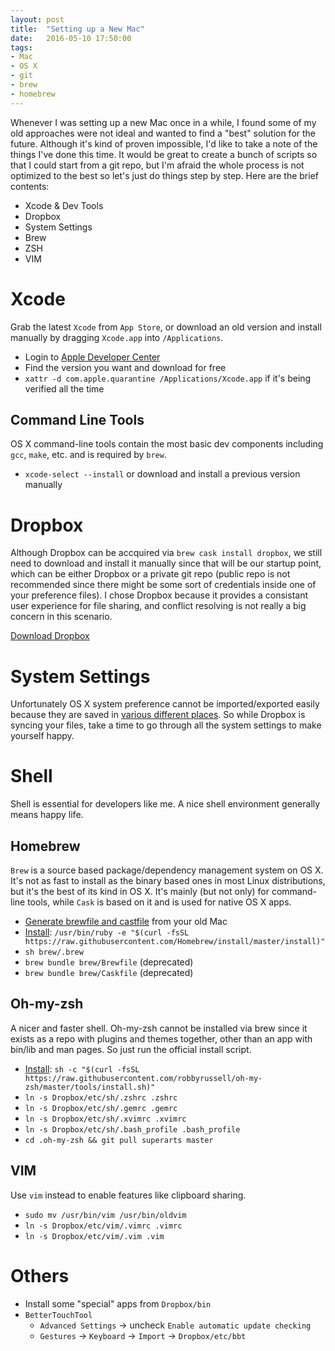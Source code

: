 ```yaml
---
layout: post
title:  "Setting up a New Mac"
date:   2016-05-10 17:50:00
tags:
- Mac
- OS X
- git
- brew
- homebrew
---
```


Whenever I was setting up a new Mac once in a while, I found some of my old approaches were not ideal and wanted to find a "best" solution for the future. Although it's kind of proven impossible, I'd like to take a note of the things I've done this time. It would be great to create a bunch of scripts so that I could start from a git repo, but I'm afraid the whole process is not optimized to the best so let's just do things step by step. Here are the brief contents:

- Xcode & Dev Tools
- Dropbox
- System Settings
- Brew
- ZSH
- VIM

# Xcode

Grab the latest `Xcode` from `App Store`, or download an old version and install manually by dragging `Xcode.app` into `/Applications`.

- Login to [Apple Developer Center](https://developer.apple.com/downloads/)
- Find the version you want and download for free
- `xattr -d com.apple.quarantine /Applications/Xcode.app` if it's being verified all the time

## Command Line Tools

OS X command-line tools contain the most basic dev components including `gcc`, `make`, etc. and is required by `brew`. 

- `xcode-select --install` or download and install a previous version manually

# Dropbox

Although Dropbox can be accquired via `brew cask install dropbox`, we still need to download and install it manually since that will be our startup point, which can be either Dropbox or a private git repo (public repo is not recommended since there might be some sort of credentials inside one of your preference files). I chose Dropbox because it provides a consistant user experience for file sharing, and conflict resolving is not really a big concern in this scenario.

[Download Dropbox](https://www.dropbox.com/downloading?os=mac)

# System Settings

Unfortunately OS X system preference cannot be imported/exported easily because they are saved in [various different places](http://apple.stackexchange.com/questions/118482/is-there-any-way-to-save-mac-os-x-preferences-into-a-shell-file). So while Dropbox is syncing your files, take a time to go through all the system settings to make yourself happy.

# Shell

Shell is essential for developers like me. A nice shell environment generally means happy life.

## Homebrew

`Brew` is a source based package/dependency management system on OS X. It's not as fast to install as the binary based ones in most Linux distributions, but it's the best of its kind in OS X. It's mainly (but not only) for command-line tools, while `Cask` is based on it and is used for native OS X apps.

- [Generate brewfile and castfile](https://github.com/seethroughtrees/homebrew-dotfile-generator) from your old Mac
- [Install](http://brew.sh/): `/usr/bin/ruby -e "$(curl -fsSL https://raw.githubusercontent.com/Homebrew/install/master/install)"`
- `sh brew/.brew`
- `brew bundle brew/Brewfile` (deprecated)
- `brew bundle brew/Caskfile` (deprecated)

## Oh-my-zsh

A nicer and faster shell. Oh-my-zsh cannot be installed via brew since it exists as a repo with plugins and themes together, other than an app with bin/lib and man pages. So just run the official install script.

- [Install](https://github.com/robbyrussell/oh-my-zsh): `sh -c "$(curl -fsSL https://raw.githubusercontent.com/robbyrussell/oh-my-zsh/master/tools/install.sh)"`
- `ln -s Dropbox/etc/sh/.zshrc .zshrc`
- `ln -s Dropbox/etc/sh/.gemrc .gemrc`
- `ln -s Dropbox/etc/sh/.xvimrc .xvimrc`
- `ln -s Dropbox/etc/sh/.bash_profile .bash_profile`
- `cd .oh-my-zsh && git pull superarts master`

## VIM

Use `vim` instead to enable features like clipboard sharing.

- `sudo mv /usr/bin/vim /usr/bin/oldvim`
- `ln -s Dropbox/etc/vim/.vimrc .vimrc`
- `ln -s Dropbox/etc/vim/.vim .vim`

# Others

- Install some "special" apps from `Dropbox/bin`
- `BetterTouchTool`
  - `Advanced Settings` -> uncheck `Enable automatic update checking`
  - `Gestures` -> `Keyboard` -> `Import` -> `Dropbox/etc/bbt`